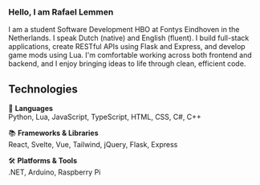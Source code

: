 ### Hello, I am Rafael Lemmen
I am a student Software Development HBO at Fontys Eindhoven in the Netherlands. I speak Dutch (native) and English (fluent). I build full-stack applications, create RESTful APIs using Flask and Express, and develop game mods using Lua. I'm comfortable working across both frontend and backend, and I enjoy bringing ideas to life through clean, efficient code.

## Technologies
:brain: **Languages**  
Python, Lua, JavaScript, TypeScript, HTML, CSS, C#, C++

:books: **Frameworks & Libraries**  
React, Svelte, Vue, Tailwind, jQuery, Flask, Express

:hammer_and_wrench: **Platforms & Tools**  
.NET, Arduino, Raspberry Pi

